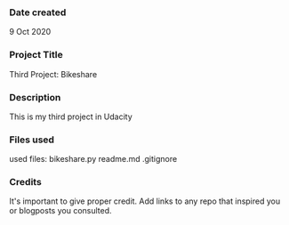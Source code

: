### Date created
9 Oct 2020

### Project Title
Third Project: Bikeshare

### Description
This is my third project in Udacity

### Files used
used files: bikeshare.py
readme.md
.gitignore

### Credits
It's important to give proper credit. Add links to any repo that inspired you or blogposts you consulted.

